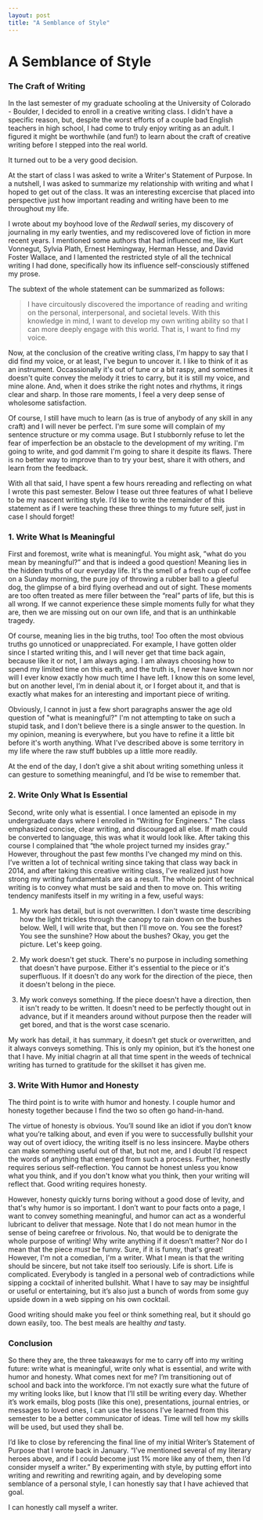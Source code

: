 ```yaml
---
layout: post
title: "A Semblance of Style"
---
```

<head>
  <link rel="stylesheet" href="../assets/css/blogstyles.css">
</head>

# A Semblance of Style

### The Craft of Writing

In the last semester of my graduate schooling at the University of Colorado - Boulder, I decided to enroll in a creative writing class. I didn't have a specific reason, but, despite the worst efforts of a couple bad English teachers in high school, I had come to truly enjoy writing as an adult. I figured it might be worthwhile (and fun!) to learn about the craft of creative writing before I stepped into the real world.

It turned out to be a very good decision. 

At the start of class I was asked to write a Writer's Statement of Purpose. In a nutshell, I was asked to summarize my relationship with writing and what I hoped to get out of the class. It was an interesting excercise that placed into perspective just how important reading and writing have been to me throughout my life. 

I wrote about my boyhood love of the <i>Redwall</i> series, my discovery of journaling in my early twenties, and my rediscovered love of fiction in more recent years. I mentioned some authors that had influenced me, like Kurt Vonnegut, Sylvia Plath, Ernest Hemingway, Herman Hesse, and David Foster Wallace, and I lamented the restricted style of all the technical writing I had done, specifically how its influence self-consciously stiffened my prose. 

The subtext of the whole statement can be summarized as follows:

> I have circuitously discovered the importance of reading and writing on the personal, interpersonal, and societal levels. With this knowledge in mind, I want to develop my own writing ability so that I can more deeply engage with this world. That is, I want to find my voice.

Now, at the conclusion of the creative writing class, I'm happy to say that I did find my voice, or at least, I've begun to uncover it. I like to think of it as an instrument. Occassionally it's out of tune or a bit raspy, and sometimes it doesn't quite convey the melody it tries to carry, but it is still my voice, and mine alone. And, when it does strike the right notes and rhythms, it rings clear and sharp. In those rare moments, I feel a very deep sense of wholesome satisfaction. 

Of course, I still have much to learn (as is true of anybody of any skill in any craft) and I will never be perfect. I'm sure some will complain of my sentence structure or my comma usage. But I stubbornly refuse to let the fear of imperfection be an obstacle to the development of my writing. I'm going to write, and god dammit I'm going to share it despite its flaws. There is no better way to improve than to try your best, share it with others, and learn from the feedback. 

With all that said, I have spent a few hours rereading and reflecting on what I wrote this past semester. Below I tease out three features of what I believe to be my nascent writing style. I’d like to write the remainder of this statement as if I were teaching these three things to my future self, just in case I should forget!

### 1. Write What Is Meaningful

First and foremost, write what is meaningful. You might ask, ”what do you mean by meaningful?” and that is indeed a good question! Meaning lies in the hidden truths of our everyday life. It's the smell of a fresh cup of coffee on a Sunday morning, the pure joy of throwing a rubber ball to a gleeful dog, the glimpse of a bird flying overhead and out of sight. These moments are too often treated as mere filler between the “real” parts of life, but this is all wrong. If we cannot experience these simple moments fully for what they are, then we are missing out on our own life, and that is an unthinkable tragedy. 

Of course, meaning lies in the big truths, too! Too often the most obvious truths go unnoticed or unappreciated. For example, I have gotten older since I started writing this, and I will never get that time back again, because like it or not, I am always aging. I am always choosing how to spend my limited time on this earth, and the truth is, I never have known nor will I ever know exactly how much time I have left. I know this on some level, but on another level, I’m in denial about it, or I forget about it, and that is exactly what makes for an interesting and important piece of writing. 

Obviously, I cannot in just a few short paragraphs answer the age old question of "what is meaningful?" I'm not attempting to take on such a stupid task, and I don't believe there is a single answer to the question. In my opinion, meaning is everywhere, but you have to refine it a little bit before it's worth anything. What I've described above is some territory in my life where the raw stuff bubbles up a little more readily. 

At the end of the day, I don’t give a shit about writing something unless it can gesture to something meaningful, and I’d be wise to remember that. 

### 2. Write Only What Is Essential

Second, write only what is essential. I once lamented an episode in my undergraduate days where I enrolled in “Writing for Engineers.” The class emphasized concise, clear writing, and discouraged all else. If math could be converted to language, this was what it would look like. After taking this course I complained that “the whole project turned my insides gray.” However, throughout the past few months I’ve changed my mind on this. I’ve written a lot of technical writing since taking that class way back in 2014, and after taking this creative writing class, I’ve realized just how strong my writing fundamentals are as a result. The whole point of technical writing is to convey what must be said and then to move on. This writing tendency manifests itself in my writing in a few, useful ways:

1. My work has detail, but is not overwritten. I don't waste time describing how the light trickles through the canopy to rain down on the bushes below. Well, I will write that, but then I'll move on. You see the forest? You see the sunshine? How about the bushes? Okay, you get the picture. Let's keep going.

2. My work doesn't get stuck. There's no purpose in including something that doesn't have purpose. Either it's essential to the piece or it's superfluous. If it doesn't do any work for the direction of the piece, then it doesn't belong in the piece.

3. My work conveys something. If the piece doesn't have a direction, then it isn't ready to be written. It doesn't need to be perfectly thought out in advance, but if it meanders around without purpose then the reader will get bored, and that is the worst case scenario. 

My work has detail, it has summary, it doesn’t get stuck or overwritten, and it always conveys something. This is only my opinion, but it’s the honest one that I have. My initial chagrin at all that time spent in the weeds of technical writing has turned to gratitude for the skillset it has given me. 

### 3. Write With Humor and Honesty

The third point is to write with humor and honesty. I couple humor and honesty together because I find the two so often go hand-in-hand. 

The virtue of honesty is obvious. You’ll sound like an idiot if you don’t know what you’re talking about, and even if you were to successfully bullshit your way out of overt idiocy, the writing itself is no less insincere. Maybe others can make something useful out of that, but not me, and I doubt I’d respect the words of anything that emerged from such a process. Further, honestly requires serious self-reflection. You cannot be honest unless you know what you think, and if you don't know what you think, then your writing will reflect that. Good writing requires honesty.

However, honesty quickly turns boring without a good dose of levity, and that's why humor is so important. I don’t want to pour facts onto a page, I want to convey something meaningful, and humor can act as a wonderful lubricant to deliver that message. Note that I do not mean humor in the sense of being carefree or frivolous. No, that would be to denigrate the whole purpose of writing! Why write anything if it doesn’t matter? Nor do I mean that the piece <i>must</i> be funny. Sure, if it is funny, that's great! However, I'm not a comedian, I'm a writer. What I mean is that the writing should be sincere, but not take itself too seriously. Life is short. Life is complicated. Everybody is tangled in a personal web of contradictions while sipping a cocktail of inherited bullshit. What I have to say may be insightful or useful or entertaining, but it’s also just a bunch of words from some guy upside down in a web sipping on his own cocktail. 

Good writing should make you feel or think something real, but it should go down easily, too. The best meals are healthy <i>and</i> tasty. 


### Conclusion

So there they are, the three takeaways for me to carry off into my writing future: write what is meaningful, write only what is essential, and write with humor and honesty. What comes next for me? I’m transitioning out of school and back into the workforce. I’m not exactly sure what the future of my writing looks like, but I know that I’ll still be writing every day. Whether it’s work emails, blog posts (like this one), presentations, journal entries, or messages to loved ones, I can use the lessons I’ve learned from this semester to be a better communicator of ideas. Time will tell how my skills will be used, but used they shall be. 

I’d like to close by referencing the final line of my initial Writer’s Statement of Purpose that I wrote back in January. “I’ve mentioned several of my literary heroes above, and if I could become just 1% more like any of them, then I’d consider myself a writer.” By experimenting with style, by putting effort into writing and rewriting and rewriting again, and by developing some semblance of a personal style, I can honestly say that I have achieved that goal. 

I can honestly call myself a writer. 
